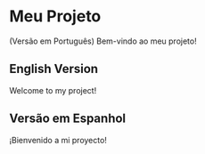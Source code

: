 # Meu Projeto

(Versão em Português)
Bem-vindo ao meu projeto!

## English Version
Welcome to my project!

## Versão em Espanhol
¡Bienvenido a mi proyecto!
